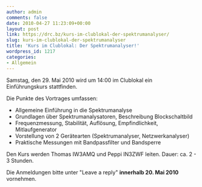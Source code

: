 ```yaml
---
author: admin
comments: false
date: 2010-04-27 11:23:09+00:00
layout: post
link: https://drc.bz/kurs-im-clublokal-der-spektrumanalyser/
slug: kurs-im-clublokal-der-spektrumanalyser
title: 'Kurs im Clublokal: Der Spektrumanalyser!'
wordpress_id: 1217
categories:
- Allgemein
---
```


Samstag, den 29. Mai 2010 wird um 14:00 im Clublokal ein Einführungskurs stattfinden.

Die Punkte des Vortrages umfassen:
- Allgemeine Einführung in die Spektrumanalyse
- Grundlagen über Spektrumanalysatoren, Beschreibung Blockschaltbild
- Frequenzmessung, Stabilität, Auflösung, Empfindlichkeit, Mitlaufgenerator
- Vorstellung von 2 Gerätearten (Spektrumanalyser, Netzwerkanalyser)
- Praktische Messungen mit Bandpassfilter und Bandsperre

Den Kurs werden Thomas IW3AMQ und Peppi IN3ZWF leiten. Dauer: ca. 2 - 3 Stunden.

Die Anmeldungen bitte unter "Leave a reply" **innerhalb 20. Mai 2010** vornehmen.
